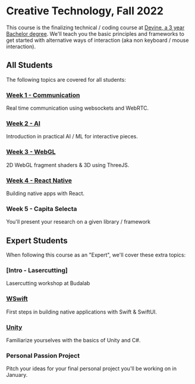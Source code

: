 # Creative Technology, Fall 2022

This course is the finalizing technical / coding course at [Devine, a 3 year Bachelor degree](https://devine.be). We'll teach you the basic principles and frameworks to get started with alternative ways of interaction (aka non keyboard / mouse interaction).

## All Students

The following topics are covered for all students:

### [Week 1 - Communication](communication)

Real time communication using websockets and WebRTC.

### [Week 2 - AI](ai)

Introduction in practical AI / ML for interactive pieces.

### [Week 3 - WebGL](webgl)

2D WebGL fragment shaders & 3D using ThreeJS.

### [Week 4 - React Native](react-native)

Building native apps with React.

### Week 5 - Capita Selecta

You'll present your research on a given library / framework

## Expert Students

When following this course as an "Expert", we'll cover these extra topics:

### [Intro - Lasercutting]

Lasercutting workshop at Budalab

### [WSwift](swift)

First steps in building native applications with Swift & SwiftUI.

### [Unity](unity)

Familiarize yourselves with the basics of Unity and C#.

### Personal Passion Project

Pitch your ideas for your final personal project you'll be working on in January.
